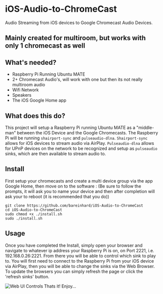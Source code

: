 # iOS-Audio-to-ChromeCast
Audio Streaming from iOS devices to Google Chromecast Audio Devices.

## Mainly created for multiroom, but works with only 1 chromecast as well

## What's needed?
* Raspberry Pi Running Ubuntu MATE
* 2+ Chromecast Audio's, will work with one but then its not really multiroom audio
* Wifi Network
* Speakers
* The iOS Google Home app

## What does this do?
This project will setup a Raspberry Pi running Ubuntu MATE as a "middle-man" between the iOS Device and the Google Chromecasts. The Raspberry Pi will be running `shairport-sync` and `pulseaudio-dlna`. `Shairport-sync` allows for iOS devices to stream audio via AirPlay. `Pulseaudio-dlna` allows for UPnP devices on the network to be recognized and setup as `pulseaudio` sinks, which are then available to stream audio to.

## Install

First setup your chromecasts and create a multi device group via the app Google Home, then move on to the software : (Be sure to follow the prompts, it will ask you to name your device and then after completion will ask your to reboot (it is recommended that you do))

```
git clone https://github.com/bareinhard/iOS-Audio-to-ChromeCast
cd iOS-Audio-to-ChromeCast
sudo chmod +x ./install.sh
sudo ./install.sh
```

## Usage

Once you have completed the Install, simply open your browser and navigate to whatever ip address your Raspberry Pi is on, on Port 2221, i.e. 192.168.0.26:2221. From there you will be able to control which sink to play to. You will first need to connect to the Raspberry Pi from your iOS device via AirPlay, then you will be able to change the sinks via the Web Browser. To update the browsers you can simply refresh the page or click the 'refresh sinks' button.


![Web UI Controls](https://raw.githubusercontent.com/BaReinhard/iOS-Audio-to-ChromeCast/master/node/public/app/img/multiroomaudio.png)
Thats it! Enjoy...
